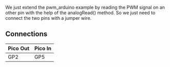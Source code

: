 
We just extend the pwm_arduino example by reading the PWM signal on an other pin with the help of the analogRead() method. 
So we just need to connect the two pins with a jumper wire.

## Connections 

| Pico Out | Pico In              
|----------|-----------
|  GP2    | GP5



